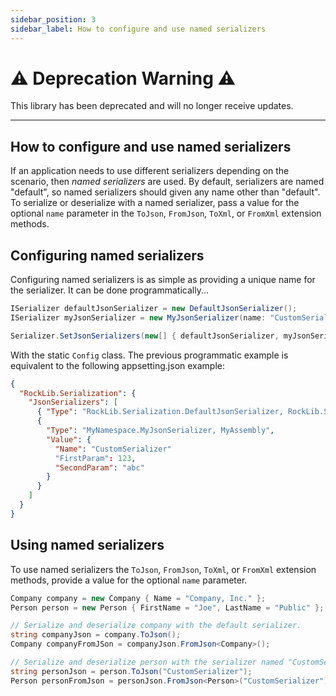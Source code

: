 ```yaml
---
sidebar_position: 3
sidebar_label: How to configure and use named serializers
---
```


# :warning: Deprecation Warning :warning:

This library has been deprecated and will no longer receive updates.

---

## How to configure and use named serializers

If an application needs to use different serializers depending on the scenario, then _named serializers_ are used. By default, serializers are named "default", so named serializers should given any name other than "default". To serialize or deserialize with a named serializer, pass a value for the optional `name` parameter in the `ToJson`, `FromJson`, `ToXml`, or `FromXml` extension methods.

## Configuring named serializers

Configuring named serializers is as simple as providing a unique name for the serializer. It can be done programmatically...

```csharp
ISerializer defaultJsonSerializer = new DefaultJsonSerializer();
ISerializer myJsonSerializer = new MyJsonSerializer(name: "CustomSerializer", firstParam: 123, secondParam: "abc");

Serializer.SetJsonSerializers(new[] { defaultJsonSerializer, myJsonSerializer });
```

With the static `Config` class. The previous programmatic example is equivalent to the following appsetting.json example:

```json
{
  "RockLib.Serialization": {
    "JsonSerializers": [
      { "Type": "RockLib.Serialization.DefaultJsonSerializer, RockLib.Serialization" },
      {
        "Type": "MyNamespace.MyJsonSerializer, MyAssembly",
        "Value": {
          "Name": "CustomSerializer"
          "FirstParam": 123,
          "SecondParam": "abc"
        }
      }
    ]
  }
}
```

## Using named serializers

To use named serializers the `ToJson`, `FromJson`, `ToXml`, or `FromXml` extension methods, provide a value for the optional `name` parameter.

```csharp
Company company = new Company { Name = "Company, Inc." };
Person person = new Person { FirstName = "Joe", LastName = "Public" };

// Serialize and deserialize company with the default serializer.
string companyJson = company.ToJson();
Company companyFromJSon = companyJson.FromJson<Company>();

// Serialize and deserialize person with the serializer named "CustomSerializer".
string personJson = person.ToJson("CustomSerializer");
Person personFromJson = personJson.FromJson<Person>("CustomSerializer");
```
